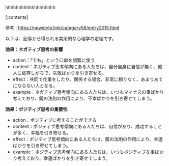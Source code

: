

hhhhhhhhhhhhhhhhhhh
    
[:contents]

参考 : https://newstyle.link/category58/entry2015.html

以下は、記事から得られる実用的な心理学の定理です。

**効果：ネガティブ思考の影響**
- action：「でも」という口癖を頻繁に使う
- content：ネガティブ思考傾向にある人たちは、自分自身に自信が無く、他人に依存しがちで、失敗ばかりを引き寄せる。
- effect：共同で仕事をしたり、関係する場合、非常に頼りなく、あまりあてにならない人となる。
- example：ネガティブ思考傾向にある人たちは、いつもマイナスの事ばかり考えており、鏡の法則の作用により、不幸ばかりを引き寄せてしまう。

**効果：ポジティブ思考の重要性**
- action：ポジティブに考えることができる
- content：ポジティブ思考傾向にある人たちは、自信があり、成功することが多く、幸福を引き寄せる。
- effect：ポジティブ思考傾向にある人たちは、鏡の法則の作用により、幸運ばかりを引き寄せてしまう。
- example：ポジティブ思考傾向にある人たちは、いつもポジティブな事ばかり考えており、幸運ばかりを引き寄せてしまう。

    